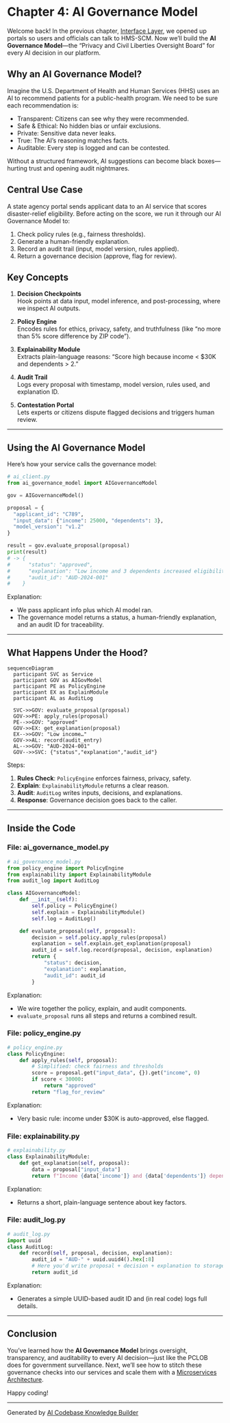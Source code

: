 # Chapter 4: AI Governance Model

Welcome back! In the previous chapter, [Interface Layer](03_interface_layer_.md), we opened up portals so users and officials can talk to HMS-SCM. Now we’ll build the **AI Governance Model**—the “Privacy and Civil Liberties Oversight Board” for every AI decision in our platform.

## Why an AI Governance Model?

Imagine the U.S. Department of Health and Human Services (HHS) uses an AI to recommend patients for a public-health program. We need to be sure each recommendation is:

- Transparent: Citizens can see why they were recommended.
- Safe & Ethical: No hidden bias or unfair exclusions.
- Private: Sensitive data never leaks.
- True: The AI’s reasoning matches facts.
- Auditable: Every step is logged and can be contested.

Without a structured framework, AI suggestions can become black boxes—hurting trust and opening audit nightmares.

## Central Use Case

A state agency portal sends applicant data to an AI service that scores disaster-relief eligibility. Before acting on the score, we run it through our AI Governance Model to:

1. Check policy rules (e.g., fairness thresholds).  
2. Generate a human-friendly explanation.  
3. Record an audit trail (input, model version, rules applied).  
4. Return a governance decision (approve, flag for review).

## Key Concepts

1. **Decision Checkpoints**  
   Hook points at data input, model inference, and post-processing, where we inspect AI outputs.

2. **Policy Engine**  
   Encodes rules for ethics, privacy, safety, and truthfulness (like “no more than 5% score difference by ZIP code”).

3. **Explainability Module**  
   Extracts plain-language reasons: “Score high because income < $30K and dependents > 2.”

4. **Audit Trail**  
   Logs every proposal with timestamp, model version, rules used, and explanation ID.

5. **Contestation Portal**  
   Lets experts or citizens dispute flagged decisions and triggers human review.

---

## Using the AI Governance Model

Here’s how your service calls the governance model:

```python
# ai_client.py
from ai_governance_model import AIGovernanceModel

gov = AIGovernanceModel()

proposal = {
  "applicant_id": "C789",
  "input_data": {"income": 25000, "dependents": 3},
  "model_version": "v1.2"
}

result = gov.evaluate_proposal(proposal)
print(result)
# -> {
#      "status": "approved",
#      "explanation": "Low income and 3 dependents increased eligibility.",
#      "audit_id": "AUD-2024-001"
#    }
```

Explanation:  
- We pass applicant info plus which AI model ran.  
- The governance model returns a status, a human-friendly explanation, and an audit ID for traceability.

---

## What Happens Under the Hood?

```mermaid
sequenceDiagram
  participant SVC as Service
  participant GOV as AIGovModel
  participant PE as PolicyEngine
  participant EX as ExplainModule
  participant AL as AuditLog

  SVC->>GOV: evaluate_proposal(proposal)
  GOV->>PE: apply_rules(proposal)
  PE-->>GOV: "approved"
  GOV->>EX: get_explanation(proposal)
  EX-->>GOV: "Low income…"
  GOV->>AL: record(audit_entry)
  AL-->>GOV: "AUD-2024-001"
  GOV-->>SVC: {"status","explanation","audit_id"}
```

Steps:
1. **Rules Check**: `PolicyEngine` enforces fairness, privacy, safety.  
2. **Explain**: `ExplainabilityModule` returns a clear reason.  
3. **Audit**: `AuditLog` writes inputs, decisions, and explanations.  
4. **Response**: Governance decision goes back to the caller.

---

## Inside the Code

### File: ai_governance_model.py

```python
# ai_governance_model.py
from policy_engine import PolicyEngine
from explainability import ExplainabilityModule
from audit_log import AuditLog

class AIGovernanceModel:
    def __init__(self):
        self.policy = PolicyEngine()
        self.explain = ExplainabilityModule()
        self.log = AuditLog()

    def evaluate_proposal(self, proposal):
        decision = self.policy.apply_rules(proposal)
        explanation = self.explain.get_explanation(proposal)
        audit_id = self.log.record(proposal, decision, explanation)
        return {
            "status": decision,
            "explanation": explanation,
            "audit_id": audit_id
        }
```

Explanation:  
- We wire together the policy, explain, and audit components.  
- `evaluate_proposal` runs all steps and returns a combined result.

### File: policy_engine.py

```python
# policy_engine.py
class PolicyEngine:
    def apply_rules(self, proposal):
        # Simplified: check fairness and thresholds
        score = proposal.get("input_data", {}).get("income", 0)
        if score < 30000:
            return "approved"
        return "flag_for_review"
```

Explanation:  
- Very basic rule: income under \$30K is auto-approved, else flagged.

### File: explainability.py

```python
# explainability.py
class ExplainabilityModule:
    def get_explanation(self, proposal):
        data = proposal["input_data"]
        return f"Income {data['income']} and {data['dependents']} dependents."
```

Explanation:  
- Returns a short, plain-language sentence about key factors.

### File: audit_log.py

```python
# audit_log.py
import uuid
class AuditLog:
    def record(self, proposal, decision, explanation):
        audit_id = "AUD-" + uuid.uuid4().hex[:8]
        # Here you'd write proposal + decision + explanation to storage
        return audit_id
```

Explanation:  
- Generates a simple UUID-based audit ID and (in real code) logs full details.

---

## Conclusion

You’ve learned how the **AI Governance Model** brings oversight, transparency, and auditability to every AI decision—just like the PCLOB does for government surveillance. Next, we’ll see how to stitch these governance checks into our services and scale them with a [Microservices Architecture](05_microservices_architecture_.md).  

Happy coding!

---

Generated by [AI Codebase Knowledge Builder](https://github.com/The-Pocket/Tutorial-Codebase-Knowledge)